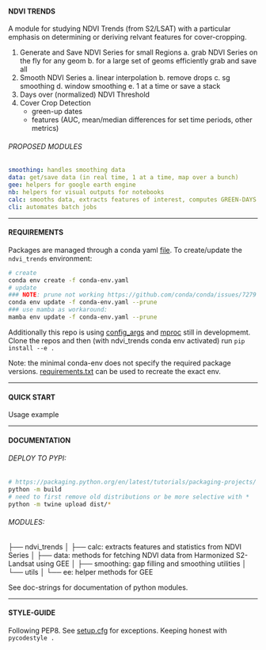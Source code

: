 #### NDVI TRENDS

A module for studying NDVI Trends (from S2/LSAT) with a particular emphasis on determining or deriving relvant features for cover-cropping.

1. Generate and Save NDVI Series for small Regions
	a. grab NDVI Series on the fly for any geom
	b. for a large set of geoms efficiently grab and save all
2. Smooth NDVI Series
	a. linear interpolation
	b. remove drops
	c. sg smoothing
	d. window smoothing
	e. 1 at a time or save a stack
3. Days over (normalized) NDVI Threshold
4. Cover Crop Detection
	* green-up dates
	* features (AUC, mean/median differences for set time periods, other metrics)

###### PROPOSED MODULES

```yaml
smoothing: handles smoothing data
data: get/save data (in real time, 1 at a time, map over a bunch)
gee: helpers for google earth engine
nb: helpers for visual outputs for notebooks
calc: smooths data, extracts features of interest, computes GREEN-DAYS
cli: automates batch jobs
```

--- 

#### REQUIREMENTS

Packages are managed through a conda yaml [file](./conda-env.yaml). To create/update the `ndvi_trends` environment:

```bash
# create
conda env create -f conda-env.yaml
# update
### NOTE: prune not working https://github.com/conda/conda/issues/7279
conda env update -f conda-env.yaml --prune
### use mamba as workaround: 
mamba env update -f conda-env.yaml --prune
```

Additionally this repo is using [config_args](https://github.com/SchmidtDSE/config_args) and [mproc](https://github.com/brookisme/mproc) still in developmemt.  Clone the repos and then (with ndvi_trends conda env activated) run `pip install --e .`

Note: the minimal conda-env does not specify the required package versions. [requirements.txt](./requirements.txt) can be used to recreate the exact env.

--- 

#### QUICK START

Usage example

---

#### DOCUMENTATION


###### DEPLOY TO PYPI:

```bash
# https://packaging.python.org/en/latest/tutorials/packaging-projects/
python -m build
# need to first remove old distributions or be more selective with *
python -m twine upload dist/*
```

###### MODULES:

├── ndvi_trends
│		├── calc: extracts features and statistics from NDVI Series
│		├── data: methods for fetching NDVI data from Harmonized S2-Landsat using GEE
│		├── smoothing: gap filling and smoothing utilities
│		└── utils
│				└── ee: helper methods for GEE

See doc-strings for documentation of python modules.

--- 

#### STYLE-GUIDE

Following PEP8. See [setup.cfg](./setup.cfg) for exceptions. Keeping honest with `pycodestyle .`
